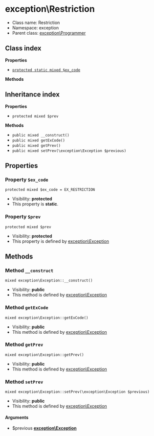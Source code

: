 # exception\Restriction






* Class name: Restriction
* Namespace: exception
* Parent class: [exception\Programmer](/apidocs/exception/Programmer.md)




## Class index

**Properties**
* [`protected static mixed $ex_code`](#property-$ex_code)

**Methods**


## Inheritance index

**Properties**
* `protected mixed $prev`

**Methods**
* `public mixed __construct()`
* `public mixed getExCode()`
* `public mixed getPrev()`
* `public mixed setPrev(\exception\Exception $previous)`



Properties
----------


### Property `$ex_code`

```
protected mixed $ex_code = EX_RESTRICTION
```





* Visibility: **protected**
* This property is **static**.


### Property `$prev`

```
protected mixed $prev
```





* Visibility: **protected**
* This property is defined by [exception\Exception](/apidocs/exception/Exception.md)


Methods
-------


### Method `__construct`

```
mixed exception\Exception::__construct()
```





* Visibility: **public**
* This method is defined by [exception\Exception](/apidocs/exception/Exception.md)



### Method `getExCode`

```
mixed exception\Exception::getExCode()
```





* Visibility: **public**
* This method is defined by [exception\Exception](/apidocs/exception/Exception.md)



### Method `getPrev`

```
mixed exception\Exception::getPrev()
```





* Visibility: **public**
* This method is defined by [exception\Exception](/apidocs/exception/Exception.md)



### Method `setPrev`

```
mixed exception\Exception::setPrev(\exception\Exception $previous)
```





* Visibility: **public**
* This method is defined by [exception\Exception](/apidocs/exception/Exception.md)

#### Arguments

* $previous **[exception\Exception](/apidocs/exception/Exception.md)**


